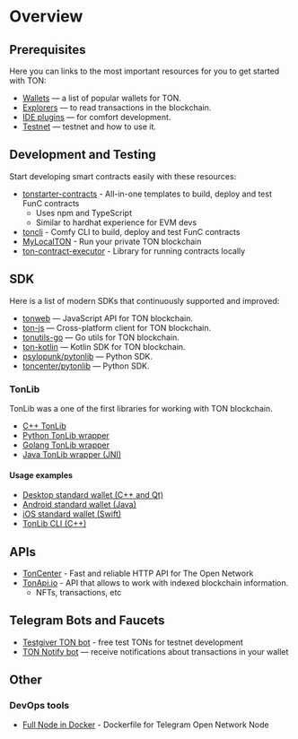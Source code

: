 # Overview

## Prerequisites

Here you can links to the most important resources for you to get started with TON:

- [Wallets](https://ton.org/wallets) — a list of popular wallets for TON.
- [Explorers](https://ton.app/explorers) — to read transactions in the blockchain.
- [IDE plugins](/tools/ide-plugins) — for comfort development.
- [Testnet](/tools/testnet/) — testnet and how to use it.


## Development and Testing

Start developing smart contracts easily with these resources:

  * [tonstarter-contracts](https://github.com/ton-defi-org/tonstarter-contracts) - All-in-one templates to build, deploy and test FunC contracts
    * Uses npm and TypeScript
    * Similar to hardhat experience for EVM devs
  * [toncli](https://github.com/disintar/toncli) - Comfy CLI to build, deploy and test FunC contracts
  * [MyLocalTON](/nodes/local-ton.md) - Run your private TON blockchain
  * [ton-contract-executor](https://github.com/Naltox/ton-contract-executor) - Library for running contracts locally

## SDK

Here is a list of modern SDKs that continuously supported and improved:

* [tonweb](https://github.com/toncenter/tonweb) — JavaScript API for TON blockchain.
* [ton-js](https://github.com/tonwhales/ton) — Cross-platform client for TON blockchain.
* [tonutils-go](https://github.com/xssnick/tonutils-go) — Go utils for TON blockchain.
* [ton-kotlin](https://github.com/andreypfau/ton-kotlin) — Kotlin SDK for TON blockchain.
* [psylopunk/pytonlib](https://github.com/psylopunk/pytonlib) — Python SDK.
* [toncenter/pytonlib](https://github.com/toncenter/pytonlib) — Python SDK.

### TonLib

TonLib was a one of the first libraries for working with TON blockchain.


* [C++ TonLib](https://github.com/ton-blockchain/ton/tree/master/example/cpp)
* [Python TonLib wrapper](https://github.com/toncenter/pytonlib)
* [Golang TonLib wrapper](https://github.com/ton-blockchain/tonlib-go)
* [Java TonLib wrapper (JNI)](https://github.com/ton-blockchain/tonlib-java)

#### Usage examples

* [Desktop standard wallet (C++ and Qt)](https://github.com/newton-blockchain/wallet-desktop)
* [Android standard wallet (Java)](https://github.com/trm-dev/wallet-android)
* [iOS standard wallet (Swift)](https://github.com/trm-dev/wallet-ios)
* [TonLib CLI (C++)](https://github.com/ton-blockchain/ton/blob/master/tonlib/tonlib/tonlib-cli.cpp)

## APIs

* [TonCenter](https://toncenter.com/) - Fast and reliable HTTP API for The Open Network
* [TonApi.io](https://tonapi.io/) - API that allows to work with indexed blockchain information.
  * NFTs, transactions, etc

## Telegram Bots and Faucets

* [Testgiver TON bot](https://t.me/testgiver_ton_bot) - free test TONs for testnet development
* [TON Notify bot](https://t.me/TONNotifyBot) — receive notifications about transactions in your wallet

## Other

### DevOps tools

* [Full Node in Docker](https://github.com/akme/ton-node) - Dockerfile for Telegram Open Network Node
